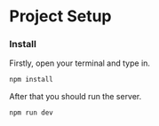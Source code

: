 # Project Setup


### Install
Firstly, open your terminal and type in.

```bash
npm install
```
After that you should run the server.
```bash
npm run dev
```

